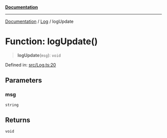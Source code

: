 [**Documentation**](../../README.md)

***

[Documentation](../../README.md) / [Log](../README.md) / logUpdate

# Function: logUpdate()

> **logUpdate**(`msg`): `void`

Defined in: [src/Log.ts:20](https://github.com/Christian-Me/folder-to-tags-plugin/blob/bf42295620335492a0928fbbe8ccca5ae986f975/src/Log.ts#L20)

## Parameters

### msg

`string`

## Returns

`void`
